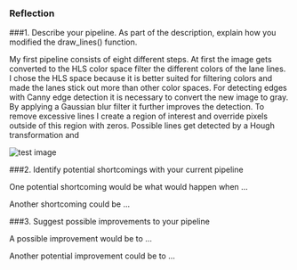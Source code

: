 ### Reflection

###1. Describe your pipeline. As part of the description, explain how you modified the draw_lines() function.

My first pipeline consists of eight different steps. At first the image gets converted to the HLS color space filter the different colors of the lane lines. I chose the HLS space because it is better suited for filtering colors and made the lanes stick out more than other color spaces. 
For detecting edges with Canny edge detection it is necessary to convert the new image to gray. By applying a Gaussian blur filter it further improves the detection.
To remove excessive lines I create a region of interest and override pixels outside of this region with zeros.
Possible lines get detected by a Hough transformation and 

![test image](./test_images/solidWhiteCurve.jpg)


###2. Identify potential shortcomings with your current pipeline


One potential shortcoming would be what would happen when ... 

Another shortcoming could be ...


###3. Suggest possible improvements to your pipeline

A possible improvement would be to ...

Another potential improvement could be to ...